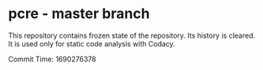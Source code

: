 # pcre - master branch

This repository contains frozen state of the repository.
Its history is cleared. It is used only for static code
analysis with Codacy.

Commit Time: 1690276378